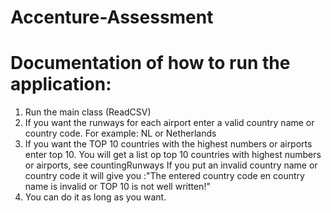 # Accenture-Assessment

# Documentation of how to run the application:
1. Run the main class (ReadCSV)
2. If you want the runways for each airport enter a valid country name or country code.
   For example: NL or Netherlands
4. If you want the TOP 10 countries with the highest numbers or airports enter top 10.
   You will get a list op top 10 countries with highest numbers or airports, see countingRunways
   If you put an invalid country name or country code it will give you :"The entered country code en country name is invalid or TOP 10 is not well written!"
6. You can do it as long as you want. 
